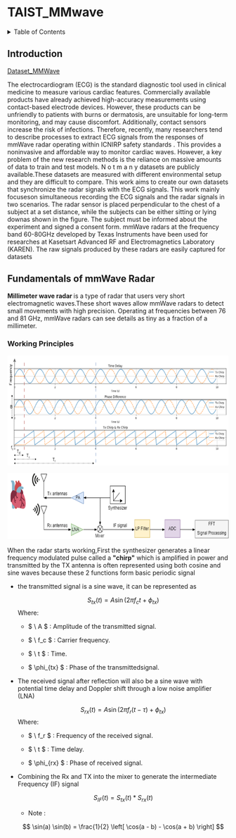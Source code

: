 # TAIST_MMwave
 <!-- TABLE OF CONTENTS -->
<details>
  <summary>Table of Contents</summary>
  <ol>
    <li>
      <a href="#INTRODUCTION">INTRODUCTION</a>
    </li>
    <li>
      <a href="#Fundamentals of mmWave Radar">Fundamentals of mmWave Radar</a>
      <ul>
        <li><a href="#Working Principles">Working Principles</a></li>
        <li><a href="#Basic Pipeline">Basic Pipeline</a></li>
        <li><a href="#mmWave Radar Sensors">Fundamentals of mmWave Radar
      </ul>
    </li>
    <li><a href="#RADAR DATA REPRESENTATIONS">RADAR DATA REPRESENTATIONS</a>
        <ul>
            <li><a href="#Hardware">Hardware</a></li>
                <ul>
                    <li><a href="#IWR1642">IWR1642</a></li>
                    <li><a href="#DCA1000EVM">DCA1000EVM</a></li>
                </ul>
            <li><a href="#Software">Software</a>
                <ul>
                    <li><a href="#Create-ML-Library">Create ML Library</a></li>
                    <li><a href="#Testing-ML-Library">Testing ML Library</a></li>
                    <li><a href="#Final-Deployment">Final Deployment</a></li>
                </ul>
            </li>
        </ul>
    </li>
    
   
  </ol>
</details>

## Introduction

<a href="[url](https://drive.google.com/drive/folders/1XOdPlMdZgRdOA13Nl3a8S_WuzcY_C4jY?usp=sharing)">Dataset_MMWave</a>

<p align= "left">The electrocardiogram (ECG) is the standard diagnostic tool used in clinical medicine to measure various cardiac features. Commercially 
available products have already achieved high-accuracy measurements using contact-based electrode devices. However, these products 
can be unfriendly to patients with burns or dermatosis, are unsuitable for long-term monitoring, and may cause discomfort. Additionally, 
contact sensors increase the risk of infections. Therefore, recently, many researchers  tend to describe processes to extract ECG 
signals from the responses of mmWave radar operating within ICNIRP safety standards . This provides a noninvasive and affordable 
way to monitor cardiac waves. However, a key problem of the new research methods is the reliance on massive amounts of data to train 
and test models. N o t m a n y datasets are publicly available.These datasets are measured with different environmental setup 
and they are difficult to compare. This work aims to create our own datasets that synchronize the radar signals with the ECG signals.
This work mainly focuseson simultaneous recording the ECG signals and the radar signals in two scenarios. The radar sensor is placed 
perpendicular to the chest of a subject at a set distance, while the subjects can be either sitting or lying downas shown in the figure. The 
subject must be informed about the experiment and signed a consent form. mmWave radars at the frequency band 60-80GHz developed 
by Texas Instruments have been used for researches at Kasetsart Advanced RF and Electromagnetics Laboratory (KAREN). The raw 
signals produced by these radars are easily captured for datasets </p>

## Fundamentals of mmWave Radar
<p align= "left"><b>Millimeter wave radar </b> is a type of radar that users very short electromagnetic waves.These short waves allow mmWave radars to detect small movements with high precision. Operating at frequencies between 76 and 81 GHz, mmWave radars can see details as tiny as a fraction of a millimeter.</p>

### Working Principles


<p align="center">
 <img  width=550px height=250px src="Image\Fundamentals_mmwave\FMCW_Radar01.png"><br></p>

 <p align="center">
 <img  width=550px height=150px src="Image\Fundamentals_mmwave\Block_Diagram.png"><br></p>

<p align= "left">When the radar starts working,First the synthesizer generates a linear frequency modulated pulse called a <b>"chirp"</b> which is amplified in power and transmitted by the TX antenna is often represented using both cosine and sine waves because these 2 functions form basic periodic signal</p>
<div>
<ul>
<li>the transmitted signal is a sine wave, it can be represented as</li>

$$
S_{tx}(t) = A \sin(2\pi f_c t + \phi_{tx})
$$
Where:
- $ \ A $ : Amplitude of the transmitted signal.
- $ \ f_c $ : Carrier frequency.

- $ \ t $ : Time.

- $ \phi_{tx} $ : Phase of the transmittedsignal.

</ul>



<ul>
<li>The received signal after reflection will also be a sine wave with potential time delay and Doppler shift through a low noise amplifier (LNA) </li>

$$
S_{rx}(t) = A \sin\left(2\pi f_r (t - \tau) + \phi_{tx}\right)
$$
Where:

- $ \ f_r $ : Frequency of the received signal.

- $ \ t $ : Time delay.

- $ \phi_{rx} $ : Phase of received signal.

</ul>

<ul>
<li>Combining the Rx and TX into the mixer to generate the intermediate Frequency (IF) signal</li>

$$
S_{IF}(t) = S_{tx}(t) *  S_{rx}(t)
$$

- Note :

$$
\sin(a) \sin(b) = \frac{1}{2} \left[ \cos(a - b) - \cos(a + b) \right]
$$

</ul>

